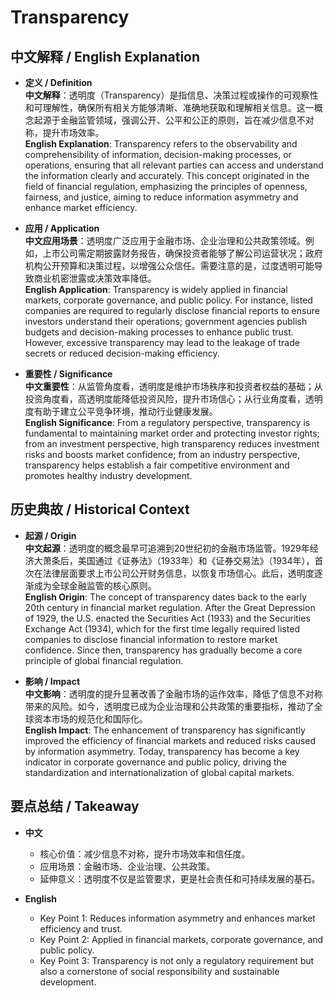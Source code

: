 # Transparency

## 中文解释 / English Explanation

* **定义 / Definition**  
  **中文解释**：透明度（Transparency）是指信息、决策过程或操作的可观察性和可理解性，确保所有相关方能够清晰、准确地获取和理解相关信息。这一概念起源于金融监管领域，强调公开、公平和公正的原则，旨在减少信息不对称，提升市场效率。  
  **English Explanation**: Transparency refers to the observability and comprehensibility of information, decision-making processes, or operations, ensuring that all relevant parties can access and understand the information clearly and accurately. This concept originated in the field of financial regulation, emphasizing the principles of openness, fairness, and justice, aiming to reduce information asymmetry and enhance market efficiency.

* **应用 / Application**  
  **中文应用场景**：透明度广泛应用于金融市场、企业治理和公共政策领域。例如，上市公司需定期披露财务报告，确保投资者能够了解公司运营状况；政府机构公开预算和决策过程，以增强公众信任。需要注意的是，过度透明可能导致商业机密泄露或决策效率降低。  
  **English Application**: Transparency is widely applied in financial markets, corporate governance, and public policy. For instance, listed companies are required to regularly disclose financial reports to ensure investors understand their operations; government agencies publish budgets and decision-making processes to enhance public trust. However, excessive transparency may lead to the leakage of trade secrets or reduced decision-making efficiency.

* **重要性 / Significance**  
  **中文重要性**：从监管角度看，透明度是维护市场秩序和投资者权益的基础；从投资角度看，高透明度能降低投资风险，提升市场信心；从行业角度看，透明度有助于建立公平竞争环境，推动行业健康发展。  
  **English Significance**: From a regulatory perspective, transparency is fundamental to maintaining market order and protecting investor rights; from an investment perspective, high transparency reduces investment risks and boosts market confidence; from an industry perspective, transparency helps establish a fair competitive environment and promotes healthy industry development.

## 历史典故 / Historical Context

* **起源 / Origin**  
  **中文起源**：透明度的概念最早可追溯到20世纪初的金融市场监管。1929年经济大萧条后，美国通过《证券法》（1933年）和《证券交易法》（1934年），首次在法律层面要求上市公司公开财务信息，以恢复市场信心。此后，透明度逐渐成为全球金融监管的核心原则。  
  **English Origin**: The concept of transparency dates back to the early 20th century in financial market regulation. After the Great Depression of 1929, the U.S. enacted the Securities Act (1933) and the Securities Exchange Act (1934), which for the first time legally required listed companies to disclose financial information to restore market confidence. Since then, transparency has gradually become a core principle of global financial regulation.

* **影响 / Impact**  
  **中文影响**：透明度的提升显著改善了金融市场的运作效率，降低了信息不对称带来的风险。如今，透明度已成为企业治理和公共政策的重要指标，推动了全球资本市场的规范化和国际化。  
  **English Impact**: The enhancement of transparency has significantly improved the efficiency of financial markets and reduced risks caused by information asymmetry. Today, transparency has become a key indicator in corporate governance and public policy, driving the standardization and internationalization of global capital markets.

## 要点总结 / Takeaway

* **中文**  
  - 核心价值：减少信息不对称，提升市场效率和信任度。  
  - 应用场景：金融市场、企业治理、公共政策。  
  - 延伸意义：透明度不仅是监管要求，更是社会责任和可持续发展的基石。  

* **English**  
  - Key Point 1: Reduces information asymmetry and enhances market efficiency and trust.  
  - Key Point 2: Applied in financial markets, corporate governance, and public policy.  
  - Key Point 3: Transparency is not only a regulatory requirement but also a cornerstone of social responsibility and sustainable development.